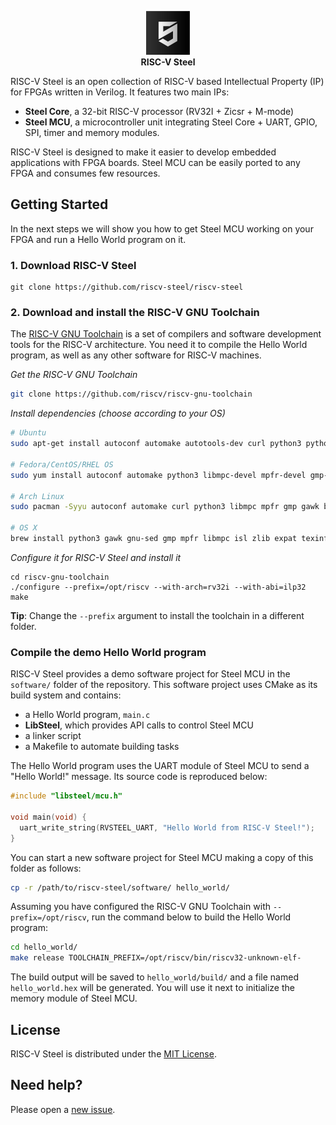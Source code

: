 <p align="center"><img src="docs/source/images/rvsteel_logo.drawio.svg" width="70"/></br><strong>RISC-V Steel</strong></p>

RISC-V Steel is an open collection of RISC-V based Intellectual Property (IP) for FPGAs written in Verilog. It features two main IPs:

- **Steel Core**, a 32-bit RISC-V processor (RV32I + Zicsr + M-mode)
- **Steel MCU**, a microcontroller unit integrating Steel Core + UART, GPIO, SPI, timer and memory modules.

RISC-V Steel is designed to make it easier to develop embedded applications with FPGA boards. Steel MCU can be easily ported to any FPGA and consumes few resources.

## Getting Started

In the next steps we will show you how to get Steel MCU working on your FPGA and run a Hello World program on it.

### 1. Download RISC-V Steel

```
git clone https://github.com/riscv-steel/riscv-steel
```

### 2. Download and install the RISC-V GNU Toolchain

The [RISC-V GNU Toolchain](https://github.com/riscv-collab/riscv-gnu-toolchain) is a set of compilers and software development tools for the RISC-V architecture. You need it to compile the Hello World program, as well as any other software for RISC-V machines.

*Get the RISC-V GNU Toolchain*

```bash
git clone https://github.com/riscv/riscv-gnu-toolchain
```

*Install dependencies (choose according to your OS)*

```bash
# Ubuntu
sudo apt-get install autoconf automake autotools-dev curl python3 python3-pip libmpc-dev libmpfr-dev libgmp-dev gawk build-essential bison flex texinfo gperf libtool patchutils bc zlib1g-dev libexpat-dev ninja-build git cmake libglib2.0-dev libslirp-dev

# Fedora/CentOS/RHEL OS
sudo yum install autoconf automake python3 libmpc-devel mpfr-devel gmp-devel gawk  bison flex texinfo patchutils gcc gcc-c++ zlib-devel expat-devel libslirp-devel

# Arch Linux
sudo pacman -Syyu autoconf automake curl python3 libmpc mpfr gmp gawk base-devel bison flex texinfo gperf libtool patchutils bc zlib expat libslirp

# OS X
brew install python3 gawk gnu-sed gmp mpfr libmpc isl zlib expat texinfo flock libslirp
```

*Configure it for RISC-V Steel and install it*

```
cd riscv-gnu-toolchain
./configure --prefix=/opt/riscv --with-arch=rv32i --with-abi=ilp32
make
```
**Tip**: Change the `--prefix` argument to install the toolchain in a different folder.

### Compile the demo Hello World program

RISC-V Steel provides a demo software project for Steel MCU in the `software/` folder of the repository. This software project uses CMake as its build system and contains:

- a Hello World program, `main.c`
- **LibSteel**, which provides API calls to control Steel MCU
- a linker script
- a Makefile to automate building tasks

The Hello World program uses the UART module of Steel MCU to send a "Hello World!" message. Its source code is reproduced below:

```c
#include "libsteel/mcu.h"

void main(void) {
  uart_write_string(RVSTEEL_UART, "Hello World from RISC-V Steel!");
}
```

You can start a new software project for Steel MCU making a copy of this folder as follows:

```bash
cp -r /path/to/riscv-steel/software/ hello_world/
```

Assuming you have configured the RISC-V GNU Toolchain with `--prefix=/opt/riscv`, run the command below to build the Hello World program:

```bash
cd hello_world/
make release TOOLCHAIN_PREFIX=/opt/riscv/bin/riscv32-unknown-elf-
```

The build output will be saved to `hello_world/build/` and a file named `hello_world.hex` will be generated. You will use it next to initialize the memory module of Steel MCU.

## License

RISC-V Steel is distributed under the [MIT License](LICENSE).

## Need help?

Please open a [new issue](https://github.com/riscv-steel/riscv-steel/issues).
